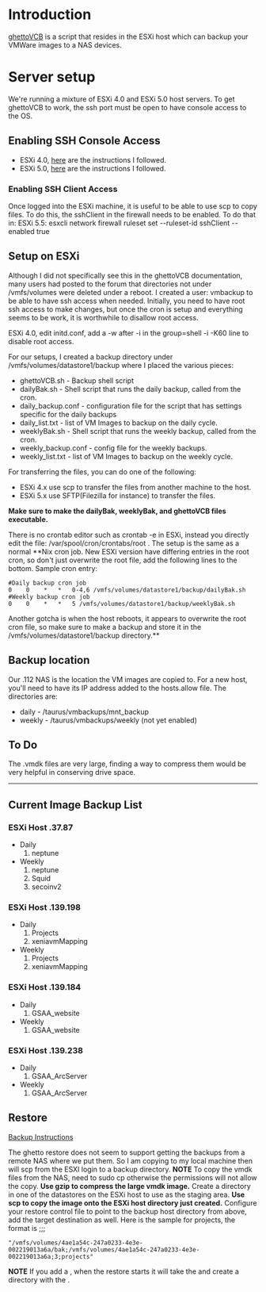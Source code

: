 # Introduction #

[ghettoVCB](http://communities.vmware.com/docs/DOC-8760) is a script that resides in the ESXi host which can backup your VMWare images to a NAS devices.

# Server setup #
We're running a mixture of ESXi 4.0 and ESXi 5.0 host servers. To get ghettoVCB to work, the ssh port must be open to have console access to the OS.
## Enabling SSH Console Access ##
  * ESXi 4.0, [here](http://www.vm-help.com/esx40i/ESXi_enable_SSH.php) are the instructions I followed.
  * ESXi 5.0, [here](http://kb.vmware.com/selfservice/microsites/search.do?cmd=displayKC&docType=kc&docTypeID=DT_KB_1_1&externalId=2004746) are the instructions I followed.
### Enabling SSH Client Access ###
Once logged into the ESXi machine, it is useful to be able to use scp to copy files. To do this, the sshClient in the firewall needs to be enabled.
To do that in:
ESXi 5.5: esxcli network firewall ruleset set --ruleset-id sshClient --enabled true



## Setup on ESXi ##
Although I did not specifically see this in the ghettoVCB documentation, many users had posted to the forum that directories not under /vmfs/volumes were deleted under a reboot.
I created a user: vmbackup to be able to have ssh access when needed. Initially, you need to have root ssh access to make changes, but once the cron is setup and everything seems to be work, it is worthwhile to disallow root access.

ESXi 4.0, edit initd.conf, add a -w after -i in the group=shell -i -K60 line to disable root access.

For our setups, I created a backup directory under /vmfs/volumes/datastore1/backup where I placed the various pieces:
  * ghettoVCB.sh - Backup shell script
  * dailyBak.sh - Shell script that runs the daily backup, called from the cron.
  * daily\_backup.conf - configuration file for the script that has settings specific for the daily backups
  * daily\_list.txt - list of VM Images to backup on the daily cycle.
  * weeklyBak.sh - Shell script that runs the weekly backup, called from the cron.
  * weekly\_backup.conf - config file for the weekly backups.
  * weekly\_list.txt - list of VM Images to backup on the weekly cycle.

For transferring the files, you can do one of the following:
  * ESXi 4.x use scp to transfer the files from another machine to the host.
  * ESXi 5.x use SFTP(Filezilla for instance) to transfer the files.

**Make sure to make the dailyBak, weeklyBak, and ghettoVCB files executable.**

There is no crontab editor such as crontab -e in ESXi, instead you directly edit the file: /var/spool/cron/crontabs/root . The setup is the same as a normal **Nix cron job. New ESXi version have differing entries in the root cron, so don't just overwrite the root file, add the following lines to the bottom.
Sample cron entry:
```
#Daily backup cron job
0    0    *   *   0-4,6 /vmfs/volumes/datastore1/backup/dailyBak.sh
#Weekly backup cron job
0    0    *   *   5 /vmfs/volumes/datastore1/backup/weeklyBak.sh
```
Another gotcha is when the host reboots, it appears to overwrite the root cron file, so make sure to make a backup and store it in the /vmfs/volumes/datastore1/backup directory.**

## Backup location ##
Our .112 NAS is the location the VM images are copied to. For a new host, you'll need to have its IP address added to the hosts.allow file.
The directories are:
  * daily - /taurus/vmbackups/mnt\_backup
  * weekly - /taurus/vmbackups/weekly (not yet enabled)

## To Do ##
The .vmdk files are very large, finding a way to compress them would be very helpful in conserving drive space.


---


## Current Image Backup List ##
### ESXi Host .37.87 ###
  * Daily
    1. neptune
  * Weekly
    1. neptune
    1. Squid
    1. secoinv2

### ESXi Host .139.198 ###
  * Daily
    1. Projects
    1. xeniavmMapping
  * Weekly
    1. Projects
    1. xeniavmMapping

### ESXi Host .139.184 ###
  * Daily
    1. GSAA\_website
  * Weekly
    1. GSAA\_website

### ESXi Host .139.238 ###
  * Daily
    1. GSAA\_ArcServer
  * Weekly
    1. GSAA\_ArcServer

## Restore ##
[Backup Instructions](https://communities.vmware.com/docs/DOC-10595)


The ghetto restore does not seem to support getting the backups from a remote NAS where we put them. So I am copying to my local machine then will scp from the ESXI login to a backup directory.
**NOTE** To copy the vmdk files from the NAS, need to sudo cp otherwise the permissions will not allow the copy.
**Use gzip to compress the large vmdk image.** Create a directory in one of the datastores on the ESXi host to use as the staging area.
**Use scp to copy the image onto the ESXi host directory just created.** Configure your restore control file to point to the backup host directory from above, add the target destination as well. Here is the sample for projects, the format is <from directory>;<to directory>;<disk format type>;<display name>
```
"/vmfs/volumes/4ae1a54c-247a0233-4e3e-002219013a6a/bak;/vmfs/volumes/4ae1a54c-247a0233-4e3e-002219013a6a;3;projects"
```
**NOTE** If you add a <display name>, when the restore starts it will take the <to directory> and create a directory with the <display name>.
